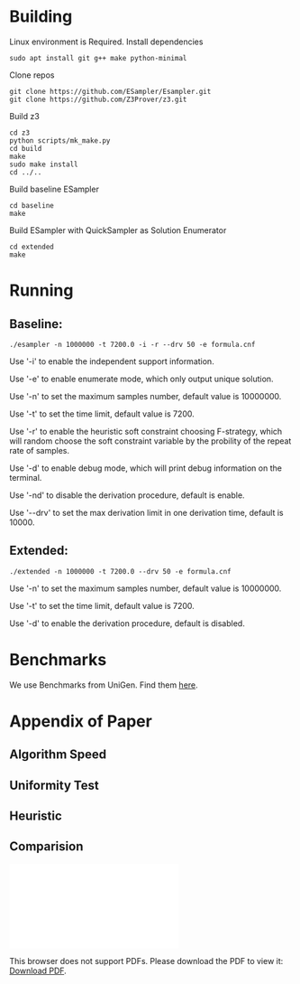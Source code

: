 # Building
Linux environment is Required.
Install dependencies
```
sudo apt install git g++ make python-minimal
```

Clone repos
```
git clone https://github.com/ESampler/Esampler.git
git clone https://github.com/Z3Prover/z3.git
```

Build z3
```
cd z3
python scripts/mk_make.py
cd build
make
sudo make install
cd ../..
```

Build baseline ESampler

```
cd baseline
make
```

Build ESampler with QuickSampler as Solution Enumerator

```
cd extended
make
```

# Running

## Baseline:

```
./esampler -n 1000000 -t 7200.0 -i -r --drv 50 -e formula.cnf
```

Use '-i' to enable the independent support information.

Use '-e' to enable enumerate mode, which only output unique solution.

Use '-n' to set the maximum samples number, default value is 10000000.

Use '-t' to set the time limit, default value is 7200.

Use '-r' to enable the heuristic soft constraint choosing F-strategy, which will random choose the soft constraint variable by the probility of the repeat rate of samples.

Use '-d' to enable debug mode, which will print debug information on the terminal.

Use '-nd' to disable the derivation procedure, default is enable.

Use '--drv' to set the max derivation limit in one derivation time, default is 10000.

## Extended:

```
./extended -n 1000000 -t 7200.0 --drv 50 -e formula.cnf
```
Use '-n' to set the maximum samples number, default value is 10000000.

Use '-t' to set the time limit, default value is 7200.

Use '-d' to enable the derivation procedure, default is disabled.

# Benchmarks
We use Benchmarks from UniGen. Find them [here](https://github.com/meelgroup/sampling-benchmarks/tree/master/unigen-benchmarks).

# Appendix of Paper

## Algorithm Speed 

## Uniformity Test

## Heuristic 

## Comparision

<object data="figs/E_U.pdf" type="application/pdf" width="700px" height="700px">
    <embed src="figs/E_U.pdf">
        <p>This browser does not support PDFs. Please download the PDF to view it: <a href="figs/E_U.pdf">Download PDF</a>.</p>
    </embed>
</object>



